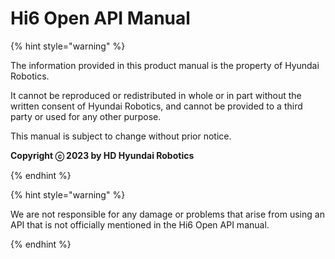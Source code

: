 ﻿# Hi6 Open API Manual

{% hint style="warning" %}

The information provided in this product manual is the property of Hyundai Robotics.

It cannot be reproduced or redistributed in whole or in part without the written consent of Hyundai Robotics, and cannot be provided to a third party or used for any other purpose.


This manual is subject to change without prior notice.


**Copyright ⓒ 2023 by HD Hyundai Robotics**



{% endhint %}

{% hint style="warning" %}

We are not responsible for any damage or problems that arise from using an API that is not officially mentioned in the Hi6 Open API manual.

{% endhint %}
